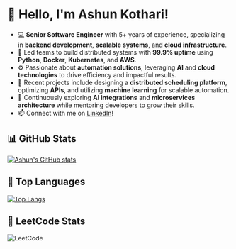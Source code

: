 

# 👋 Hello, I'm Ashun Kothari!  

- 💻 **Senior Software Engineer** with 5+ years of experience, specializing in **backend development**, **scalable systems**, and **cloud infrastructure**.
- 🔧 Led teams to build distributed systems with **99.9% uptime** using **Python**, **Docker**, **Kubernetes**, and **AWS**.
- ⚙️ Passionate about **automation solutions**, leveraging **AI** and **cloud technologies** to drive efficiency and impactful results.
- 🚀 Recent projects include designing a **distributed scheduling platform**, optimizing **APIs**, and utilizing **machine learning** for scalable automation.
- 🧠 Continuously exploring **AI integrations** and **microservices architecture** while mentoring developers to grow their skills.
- 📫 Connect with me on [LinkedIn](https://www.linkedin.com/in/ashun-kothari-387b8b18/)!  



## 📊 GitHub Stats  
[![Ashun's GitHub stats](https://github-readme-stats.vercel.app/api?username=rogue-gamer-ryt&show_icons=true&theme=dark#gh-dark-mode-only)](https://github.com/rogue-gamer-ryt/)  

## 🌟 Top Languages  
[![Top Langs](https://github-readme-stats.vercel.app/api/top-langs/?username=rogue-gamer-ryt&show_icons=true&theme=dark#gh-dark-mode-only&border=0&radius=20)](https://github.com/rogue-gamer-ryt/)  

## 🏅 LeetCode Stats
![LeetCode](https://leetcard.jacoblin.cool/ashunk?border=0&radius=20)

<!---
rogue-gamer-ryt/rogue-gamer-ryt is a ✨ special ✨ repository because its `README.md` (this file) appears on your GitHub profile.
You can click the Preview link to take a look at your changes.
--->
